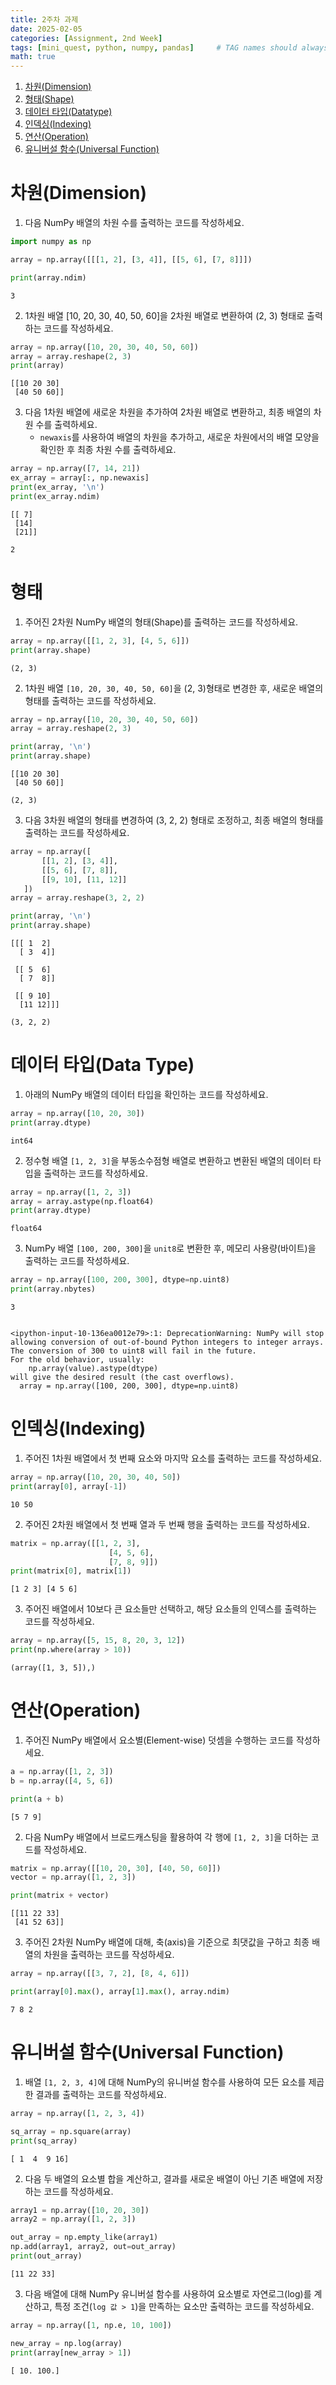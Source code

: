 ```yaml
---
title: 2주차 과제
date: 2025-02-05
categories: [Assignment, 2nd Week]
tags: [mini_quest, python, numpy, pandas]     # TAG names should always be lowercase
math: true
---
```


1. [차원(Dimension)](#차원dimension)
2. [형태(Shape)](#형태shape)
3. [데이터 타입(Datatype)](#데이터-타입data-type)
4. [인덱싱(Indexing)](#인덱싱indexing)
5. [연산(Operation)](#연산operation)
6. [유니버설 함수(Universal Function)](#유니버설-함수universal-function)

# **차원(Dimension)**

1. 다음 NumPy 배열의 차원 수를 출력하는 코드를 작성하세요.


```python
import numpy as np

array = np.array([[[1, 2], [3, 4]], [[5, 6], [7, 8]]])

print(array.ndim)
```

    3
    

2. 1차원 배열 [10, 20, 30, 40, 50, 60]을 2차원 배열로 변환하여 (2, 3) 형태로 출력하는 코드를 작성하세요.


```python
array = np.array([10, 20, 30, 40, 50, 60])
array = array.reshape(2, 3)
print(array)
```

    [[10 20 30]
     [40 50 60]]
    

3. 다음 1차원 배열에 새로운 차원을 추가하여 2차원 배열로 변환하고, 최종 배열의 차원 수를 출력하세요.
   - `newaxis`를 사용하여 배열의 차원을 추가하고, 새로운 차원에서의 배열 모양을 확인한 후 최종 차원 수를 출력하세요.


```python
array = np.array([7, 14, 21])
ex_array = array[:, np.newaxis]
print(ex_array, '\n')
print(ex_array.ndim)
```

    [[ 7]
     [14]
     [21]] 
    
    2
    

# **형태**

1. 주어진 2차원 NumPy 배열의 형태(Shape)를 출력하는 코드를 작성하세요.


```python
array = np.array([[1, 2, 3], [4, 5, 6]])
print(array.shape)
```

    (2, 3)
    

2. 1차원 배열 `[10, 20, 30, 40, 50, 60]`을 (2, 3)형태로 변경한 후, 새로운 배열의 형태를 출력하는 코드를 작성하세요.


```python
array = np.array([10, 20, 30, 40, 50, 60])
array = array.reshape(2, 3)

print(array, '\n')
print(array.shape)
```

    [[10 20 30]
     [40 50 60]] 
    
    (2, 3)
    

3. 다음 3차원 배열의 형태를 변경하여 (3, 2, 2) 형태로 조정하고, 최종 배열의 형태를 출력하는 코드를 작성하세요.


```python
array = np.array([
       [[1, 2], [3, 4]],
       [[5, 6], [7, 8]],
       [[9, 10], [11, 12]]
   ])
array = array.reshape(3, 2, 2)

print(array, '\n')
print(array.shape)
```

    [[[ 1  2]
      [ 3  4]]
    
     [[ 5  6]
      [ 7  8]]
    
     [[ 9 10]
      [11 12]]] 
    
    (3, 2, 2)
    

# **데이터 타입(Data Type)**

1. 아래의 NumPy 배열의 데이터 타입을 확인하는 코드를 작성하세요.


```python
array = np.array([10, 20, 30])
print(array.dtype)
```

    int64
    

2. 정수형 배열 `[1, 2, 3]`을 부동소수점형 배열로 변환하고 변환된 배열의 데이터 타입을 출력하는 코드를 작성하세요.


```python
array = np.array([1, 2, 3])
array = array.astype(np.float64)
print(array.dtype)
```

    float64
    

3. NumPy 배열 `[100, 200, 300]`을 `unit8`로 변환한 후, 메모리 사용량(바이트)을 출력하는 코드를 작성하세요.


```python
array = np.array([100, 200, 300], dtype=np.uint8)
print(array.nbytes)
```

    3
    

    <ipython-input-10-136ea0012e79>:1: DeprecationWarning: NumPy will stop allowing conversion of out-of-bound Python integers to integer arrays.  The conversion of 300 to uint8 will fail in the future.
    For the old behavior, usually:
        np.array(value).astype(dtype)
    will give the desired result (the cast overflows).
      array = np.array([100, 200, 300], dtype=np.uint8)
    

# **인덱싱(Indexing)**

1. 주어진 1차원 배열에서 첫 번째 요소와 마지막 요소를 출력하는 코드를 작성하세요.


```python
array = np.array([10, 20, 30, 40, 50])
print(array[0], array[-1])
```

    10 50
    

2. 주어진 2차원 배열에서 첫 번째 열과 두 번째 행을 출력하는 코드를 작성하세요.


```python
matrix = np.array([[1, 2, 3],
                      [4, 5, 6],
                      [7, 8, 9]])
print(matrix[0], matrix[1])
```

    [1 2 3] [4 5 6]
    

3. 주어진 배열에서 10보다 큰 요소들만 선택하고, 해당 요소들의 인덱스를 출력하는 코드를 작성하세요.


```python
array = np.array([5, 15, 8, 20, 3, 12])
print(np.where(array > 10))
```

    (array([1, 3, 5]),)
    

# **연산(Operation)**

1. 주어진 NumPy 배열에서 요소별(Element-wise) 덧셈을 수행하는 코드를 작성하세요.


```python
a = np.array([1, 2, 3])
b = np.array([4, 5, 6])

print(a + b)
```

    [5 7 9]
    

2. 다음 NumPy 배열에서 브로드캐스팅을 활용하여 각 행에 `[1, 2, 3]`을 더하는 코드를 작성하세요.


```python
matrix = np.array([[10, 20, 30], [40, 50, 60]])
vector = np.array([1, 2, 3])

print(matrix + vector)
```

    [[11 22 33]
     [41 52 63]]
    

3. 주어진 2차원 NumPy 배열에 대해, 축(axis)을 기준으로 최댓값을 구하고 최종 배열의 차원을 출력하는 코드를 작성하세요.


```python
array = np.array([[3, 7, 2], [8, 4, 6]])

print(array[0].max(), array[1].max(), array.ndim)
```

    7 8 2
    

# **유니버설 함수(Universal Function)**

1. 배열 `[1, 2, 3, 4]`에 대해 NumPy의 유니버설 함수를 사용하여 모든 요소를 제곱한 결과를 출력하는 코드를 작성하세요.


```python
array = np.array([1, 2, 3, 4])

sq_array = np.square(array)
print(sq_array)
```

    [ 1  4  9 16]
    

2. 다음 두 배열의 요소별 합을 계산하고, 결과를 새로운 배열이 아닌 기존 배열에 저장하는 코드를 작성하세요.


```python
array1 = np.array([10, 20, 30])
array2 = np.array([1, 2, 3])

out_array = np.empty_like(array1)
np.add(array1, array2, out=out_array)
print(out_array)
```

    [11 22 33]
    

3. 다음 배열에 대해 NumPy 유니버설 함수를 사용하여 요소별로 자연로그(log)를 계산하고, 특정 조건(`log 값 > 1`)을 만족하는 요소만 출력하는 코드를 작성하세요.


```python
array = np.array([1, np.e, 10, 100])

new_array = np.log(array)
print(array[new_array > 1])
```

    [ 10. 100.]
    
